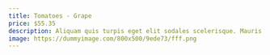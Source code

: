 ```yaml
---
title: Tomatoes - Grape
price: $55.35
description: Aliquam quis turpis eget elit sodales scelerisque. Mauris sit amet eros. Suspendisse accumsan tortor quis turpis.
image: https://dummyimage.com/800x500/9ede73/fff.png
---
```

